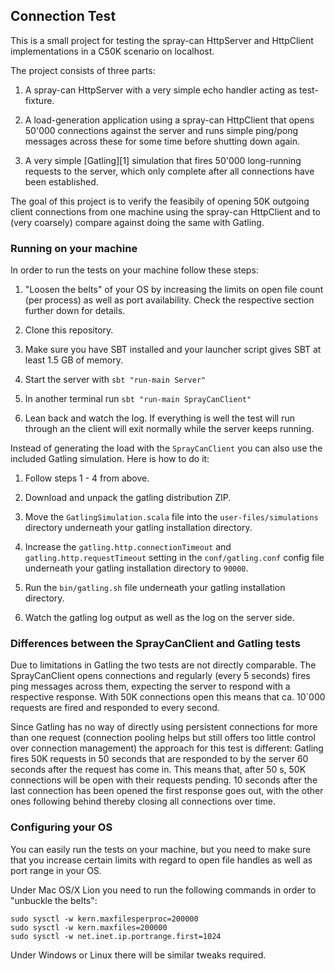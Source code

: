 ## Connection Test

This is a small project for testing the spray-can HttpServer and HttpClient implementations in a C50K scenario on
localhost.

The project consists of three parts:

1. A spray-can HttpServer with a very simple echo handler acting as test-fixture.

2. A load-generation application using a spray-can HttpClient that opens 50'000 connections against the server
   and runs simple ping/pong messages across these for some time before shutting down again.

3. A very simple [Gatling][1] simulation that fires 50'000 long-running requests to the server, which only complete
   after all connections have been established.


The goal of this project is to verify the feasibily of opening 50K outgoing client connections from one machine using
the spray-can HttpClient and to (very coarsely) compare against doing the same with Gatling.


### Running on your machine

In order to run the tests on your machine follow these steps:

1. "Loosen the belts" of your OS by increasing the limits on open file count (per process) as well as port availability.
   Check the respective section further down for details.

2. Clone this repository.

3. Make sure you have SBT installed and your launcher script gives SBT at least 1.5 GB of memory.

4. Start the server with `sbt "run-main Server"`

5. In another terminal run `sbt "run-main SprayCanClient"`

6. Lean back and watch the log.
   If everything is well the test will run through an the client will exit normally while the server keeps running.


Instead of generating the load with the `SprayCanClient` you can also use the included Gatling simulation.
Here is how to do it:

1. Follow steps 1 - 4 from above.

2. Download and unpack the gatling distribution ZIP.

3. Move the `GatlingSimulation.scala` file into the `user-files/simulations` directory underneath your gatling
   installation directory.

4. Increase the `gatling.http.connectionTimeout` and `gatling.http.requestTimeout` setting in the `conf/gatling.conf`
   config file underneath your gatling installation directory to `90000`.

5. Run the `bin/gatling.sh` file underneath your gatling installation directory.

6. Watch the gatling log output as well as the log on the server side.


### Differences between the SprayCanClient and Gatling tests

Due to limitations in Gatling the two tests are not directly comparable.
The SprayCanClient opens connections and regularly (every 5 seconds) fires ping messages across them, expecting the
server to respond with a respective response. With 50K connections open this means that ca. 10`000 requests are
fired and responded to every second.

Since Gatling has no way of directly using persistent connections for more than one request (connection pooling helps
but still offers too little control over connection management) the approach for this test is different:
Gatling fires 50K requests in 50 seconds that are responded to by the server 60 seconds after the request has come in.
This means that, after 50 s, 50K connections will be open with their requests pending. 10 seconds after the last
connection has been opened the first response goes out, with the other ones following behind thereby closing all
connections over time.


### Configuring your OS

You can easily run the tests on your machine, but you need to make sure that you increase certain limits with regard
to open file handles as well as port range in your OS.

Under Mac OS/X Lion you need to run the following commands in order to "unbuckle the belts":

    sudo sysctl -w kern.maxfilesperproc=200000
    sudo sysctl -w kern.maxfiles=200000
    sudo sysctl -w net.inet.ip.portrange.first=1024

Under Windows or Linux there will be similar tweaks required.